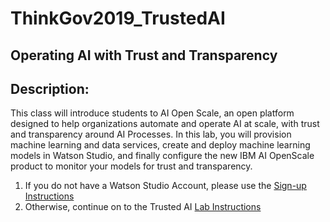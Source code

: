 # ThinkGov2019_TrustedAI

## Operating AI with Trust and Transparency

## Description:

This class will introduce students to AI Open Scale, an open platform designed to help organizations automate and operate AI at scale, with trust and transparency around AI Processes.   In this lab, you will provision machine learning and data services, create and deploy machine learning models in Watson Studio, and finally configure the new IBM AI OpenScale product to monitor your models for trust and transparency.

1. If you do not have a Watson Studio Account, please use the [Sign-up Instructions](Instructions_to_signup_for_Watson_Studio)
1. Otherwise, continue on to the Trusted AI [Lab Instructions](https://github.com/Mcronk/ThinkGov2019_TrustedAI/raw/master/Watson%20OpenScale%20Lab%20Instructions.pdf)
